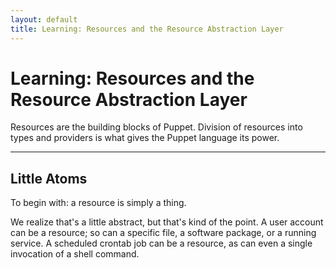 ```yaml
---
layout: default
title: Learning: Resources and the Resource Abstraction Layer
---
```


Learning: Resources and the Resource Abstraction Layer
=====

Resources are the building blocks of Puppet. Division of resources into types and providers is what gives the Puppet language its power. 

* * * 

Little Atoms
-----

To begin with: a resource is simply a thing. 

We realize that's a little abstract, but that's kind of the point. A user account can be a resource; so can a specific file, a software package, or a running service. A scheduled crontab job can be a resource, as can even a single invocation of a shell command. 

